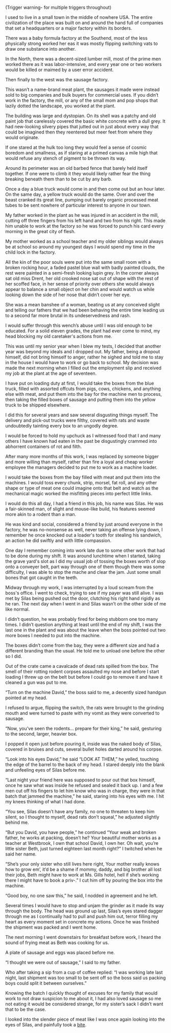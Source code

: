 (Trigger warning- for multiple triggers throughout)

I used to live in a small town in the middle of nowhere USA. The entire civilization of the place was built on and around the hand full of companies that set a headquarters or a major factory within its borders.

There was a baby formula factory at the Southend, most of the less physically strong worked her eas it was mostly flipping switching vats to draw one substance into another.

In the North, there was a decent-sized lumber mill, most of the prime men worked there as it was labor-intensive, and every year one or two workers would be killed or maimed by a user error accident.

Then finally to the west was the sausage factory.

This wasn’t a name-brand meat plant, the sausages it made were instead sold to big companies and bulk buyers for commercial uses. If you didn’t work in the factory, the mill, or any of the small mom and pop shops that lazily dotted the landscape, you worked at the plant.

The building was large and dystopian. On its shell was a patchy and old paint job that carelessly covered the basic white concrete with a dull grey. It had new-looking silvery pipes that jutted out in just about every way that could be imagined then they reentered but meer feet from where they would originate.

If one stared at the hulk too long they would feel a sense of cosmic boredom and smallness, as if staring at a primed canvas a mile high that would refuse any stench of pigment to be thrown its way.

Around its perimeter was an old barbed fence that barely held itself together. If one were to climb it they would likely rather fear the thing breaking beneath them than to be cut by any barb.

Once a day a blue truck would come in and then come out but an hour later. On the same day, a yellow truck would do the same. Over and over the beast cranked its great line, pumping out barely organic processed meat tubes to be sent nowhere of particular interest to anyone in our town.

My father worked in the plant as he was injured in an accident in the mill, cutting off three fingers from his left hand and two from his right. This made him unable to work at the factory so he was forced to punch his card every morning in the great city of flesh.

My mother worked as a school teacher and my older siblings would always be at school so around my youngest days I would spend my time in the child lock in the factory.

All the kin of the poor souls were put into the same small room with a broken rocking hour, a faded pastel blue wall with badly painted clouds, the rest were painted in a semi-fresh looking lupin grey. In the corner always sat old miss Drent, her old crooked nose sat out of shape with the rest of her scoffed face, in her sense of priority over others she would always appear to balance a small object on her chin and would watch us while looking down the side of her nose that didn’t cover her eye.

She was a mean banshee of a woman, beating us at any conceived slight and telling our fathers that we had been behaving the entire time leading us to a second far more brutal in its undeservedness and rash.

I would suffer through this wench’s abuse until I was old enough to be educated. For a solid eleven grades, the plant had ever come to mind, my head blocking my old caretaker's actions from me.

This was until my senior year when I blew my tests, I decided that another year was beyond my ideals and I dropped out. My father, being a dropout himself, did not bring himself to anger, rather he sighed and told me to stay in the house I would have to work or go back to school. My decision was made the next morning when I filled out the employment slip and received my job at the plant at the age of seventeen.

I have put on loading duty at first, I would take the boxes from the blue truck, filled with assorted offcuts from pigs, cows, chickens, and anything else with meat, and put them into the bay for the machine men to process, then taking the filled boxes of sausage and putting them into the yellow truck to be shipped elsewhere.

I did this for several years and saw several disgusting things myself. The delivery and pick-out trucks were filthy, covered with rats and waste undoubtedly tainting every box to an ungodly degree.

I would be forced to hold my upchuck as I witnessed food that I and many others I have known had eaten in the past be disgustingly crammed into abhorrent containers of rot and filth.

After many more months of this work, I was replaced by someone bigger and more willing than myself, rather than fire a loyal and cheap worker employee the managers decided to put me to work as a machine loader.

I would take the boxes from the bay filled with meat and put them into the machines. I would toss every chunk, strip, morsel, fat roll, and any other shape or type of meat one could imagine onto that belt and watch as the mechanical magic worked the misfitting pieces into perfect little links.

I would do this all day, I had a friend in this job, his name was Silas. He was a fair-skinned man, of slight and mouse-like build, his features seemed more akin to a rodent than a man.

He was kind and social, considered a friend by just around everyone in the factory, he was no-nonsense as well, never taking an offense lying down, I remember he once knocked out a loader's tooth for stealing his sandwich, an action he did swiftly and with little compassion.

One day I remember coming into work late due to some other work that had to be done during my shift. It was around lunchtime when I started, taking the grave yard's slot as I did my usual job of tossing the boxes worth of slop onto a conveyer belt, part way through one of them though there was some difficulty, I was able to stop the mache and clear the jam. Just some small bones that got caught in the teeth.

Midway through my work, I was interrupted by a loud scream from the boss's office. I went to check, trying to see if my payer was still alive. I was met by Silas being pushed out the door, clutching his right hand rigidly as he ran. The next day when I went in and Silas wasn’t on the other side of me like normal.

I didn’t question, he was probably fired for being stubborn one too many times. I didn’t question anything at least until the end of my shift, I was the last one in the plant and was about the leave when the boss pointed out two more boxes I needed to put into the machine.

The boxes didn’t come from the bay, they were a different size and had a different branding than the usual. He told me to unload one before the other so I did.

Out of the crate came a cavalcade of dead rats spilled from the box. The smell of their rotting rodent corpses assaulted my nose and before I start loading I threw up on the belt but before I could go to remove it and have it cleaned a gun was put to me.

“Turn on the machine David,” the boss said to me, a decently sized handgun pointed at my head.

I refused to argue, flipping the switch, the rats were brought to the grinding mouth and were turned to paste with my vomit as they were converted to sausage.

“Now, you’ve seen the rodents… prepare for their king,” he said, gesturing to the second, larger, heavier box.

I popped it open just before pouring it, inside was the naked body of Silas, covered in bruises and cuts, several bullet holes darted around his corpse.

“Look into his eyes David,” he said “LOOK AT THEM,” he yelled, touching the edge of the barrel to the back of my head. I stared deeply into the blank and unfeeling eyes of Silas before me.

“Last night your friend here was supposed to pour out that box himself, once he saw what was inside he refused and sealed it back up. I and a few men cut off his fingers to let him know who was in charge, they were in that batch that jammed the machine,” he said, staring into his eyes with me. I hit my knees thinking of what I had done.

“You see, Silas doesn’t have any family, no one to threaten to keep him silent, so I thought to myself, dead rats don’t squeal,” he adjusted slightly behind me.

“But you David, you have people,” he continued “Your weak and broken father, he works at packing, doesn’t he? Your beautiful mother works as a teacher at Westbrook, I own that school David, I own her. Oh wait, you’re little sister Beth, just turned eighteen last month right?” I twitched when he said her name.

“She’s your only sister who still lives here right, Your mother really knows how to grow em’, it’d be a shame if mommy, daddy, and big brother all lost their jobs, Beth might have to work at Ms. Gills hotel, hell if she’s working there I might have to book a priv-.” I cut him off by pouring the box into the machine.

“Good boy, no one saw this,” he said, I nodded in agreement and he left.

Several times I would have to stop and unjam the grinder as it made its way through the body. The head was ground up last, Silas’s eyes stared dagger through me as I continually had to pull and push him out, terror filling my heart as every moment set in concrete my actions. Once he was finished the shipment was packed and I went home.

The next morning I went downstairs for breakfast before work, I heard the sound of frying meat as Beth was cooking for us.

A plate of sausage and eggs was placed before me.

“I thought we were out of sausage,”  I said to my father.

Who after taking a sip from a cup of coffee replied: “I was working late last night, last shipment was too small to be sent off so the boss said us packing boys could split it between ourselves.”

Knowing the batch I quickly thought of excuses for my family that would work to not draw suspicion to me about it, I had also loved sausage so me not eating it would be considered strange, for my sister’s sack I didn’t want that to be the case.

I looked into the slender piece of meat like I was once again looking into the eyes of Silas, and painfully took a [bite](https://www.reddit.com/r/Plague_692/).